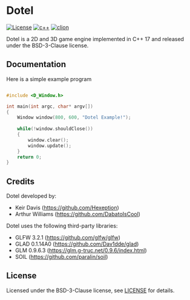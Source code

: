 # Dotel 
[![License](https://img.shields.io/badge/License-BSD%203--Clause-blue.svg)](https://opensource.org/licenses/BSD-3-Clause) [![c++](https://img.shields.io/badge/C%2B%2B-17-red.svg)]() [![clion](https://img.shields.io/badge/CLion-Supported-green.svg)]() 

Dotel is a 2D and 3D game engine implemented in C++ 17 and released under the BSD-3-Clause license.

## Documentation
Here is a simple example program
```C++

#include <D_Window.h>

int main(int argc, char* argv[])
{
	Window window(800, 600, "Dotel Example!");
  
 	while(!window.shouldClose())
  	{
    	window.clear();
    	window.update();
  	}
  	return 0;
}

```

## Credits
Dotel developed by:
- Keir Davis (https://github.com/Hexeption)
- Arthur Williams (https://github.com/DabatoIsCool)

Dotel uses the following third-party libraries:
- GLFW 3.2.1 (https://github.com/glfw/glfw)
- GLAD 0.1.14A0 (https://github.com/Dav1dde/glad)
- GLM 0.9.6.3 (https://glm.g-truc.net/0.9.6/index.html)
- SOIL (https://github.com/paralin/soil)

## License

Licensed under the BSD-3-Clause license, see [LICENSE](https://github.com/Hexeption/Dotel/blob/master/LICENSE) for details.


